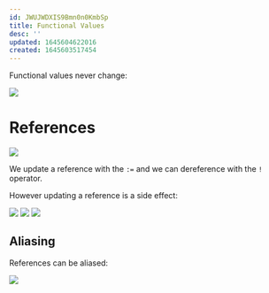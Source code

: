 ```yaml
---
id: JWUJWDXIS9Bmn0n0KmbSp
title: Functional Values
desc: ''
updated: 1645604622016
created: 1645603517454
---
```

Functional values never change:

![](/assets/images/2022-02-23-09-05-53.png)

# References
![](/assets/images/2022-02-23-09-07-25.png)

We update a reference with the `:=` and we can dereference with the `!` operator.

However updating a reference is a side effect:

![](/assets/images/2022-02-23-09-11-20.png)
![](/assets/images/2022-02-23-09-23-08.png)
![](/assets/images/2022-02-23-09-23-26.png)

## Aliasing
References can be aliased:

![](/assets/images/2022-02-23-09-11-55.png)